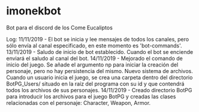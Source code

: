 # imonekbot
Bot para el discord de los Come Eucaliptos

Log:
    11/11/2019 -    El bot se inicia y lee mensajes de todos los canales, pero sólo envía al canal especificado, en este momento es 'bot-commands'.
    13/11/2019 -    Saludo de inicio de bot establecido. Cuando el bot se enciende enviará el saludo al canal del bot.
    14/11/2019 -    Mejorado el comando de inicio del juego. Se añade el argumento np para iniciar la creación del personaje, pero no hay persistencia del mismo.
                    Nuevo sistema de archivos. Cuando un usuario inicia el juego, se crea una carpeta dentro del directorio BotPG_Users/ situado en la raíz del programa con su id y que contendrá todos los archivos de sus personajes.
    14/11/2019 -    Creado directorio BotPG para introducir los archivos para el juego BotPG y creadas las clases relacionadas con el personaje: Character, Weapon, Armor.